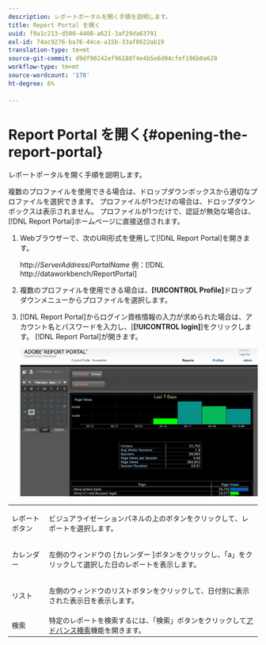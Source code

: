 ```yaml
---
description: レポートポータルを開く手順を説明します。
title: Report Portal を開く
uuid: f9a1c213-d500-4408-a621-3af29da63791
exl-id: 74ac9276-ba76-44ce-a15b-33af0622ab19
translation-type: tm+mt
source-git-commit: d9df90242ef96188f4e4b5e6d04cfef196b0a628
workflow-type: tm+mt
source-wordcount: '178'
ht-degree: 6%

---
```


# Report Portal を開く{#opening-the-report-portal}

レポートポータルを開く手順を説明します。

複数のプロファイルを使用できる場合は、ドロップダウンボックスから適切なプロファイルを選択できます。 プロファイルが1つだけの場合は、ドロップダウンボックスは表示されません。 プロファイルが1つだけで、認証が無効な場合は、[!DNL Report Portal]ホームページに直接送信されます。

1. Webブラウザーで、次のURI形式を使用して[!DNL Report Portal]を開きます。

   http://*ServerAddress*/*PortalName*
例：[!DNL http://dataworkbench/ReportPortal]
1. 複数のプロファイルを使用できる場合は、**[!UICONTROL Profile]**&#x200B;ドロップダウンメニューからプロファイルを選択します。
1. [!DNL Report Portal]からログイン資格情報の入力が求められた場合は、アカウント名とパスワードを入力し、[**[!UICONTROL login]**]をクリックします。 [!DNL Report Portal]が開きます。

   ![](assets/report_portal_home.png)

<table id="table_E68190C670684FA798B41702FC911827"> 
 <tbody> 
  <tr> 
   <td colname="col1"> レポートボタン </td> 
   <td colname="col2"> <p>ビジュアライゼーションパネルの上のボタンをクリックして、レポートを選択します。 </p> </td> 
  </tr> 
  <tr> 
   <td colname="col1"> カレンダー </td> 
   <td colname="col2"> <p>左側のウィンドウの<span class="uicontrol"> [カレンダー</span> ]ボタンをクリックし、「a」をクリックして選択した日のレポートを表示します。 </p> </td> 
  </tr> 
  <tr> 
   <td colname="col1"> リスト </td> 
   <td colname="col2"> <p>左側のウィンドウの<span class="uicontrol">リスト</span>ボタンをクリックして、日付別に表示された表示日を表示します。 </p> </td> 
  </tr> 
  <tr> 
   <td colname="col1"> 検索 </td> 
   <td colname="col2"> 特定のレポートを検索するには、「<span class="uicontrol">検索</span>」ボタンをクリックして<a href="../../../home/c-rpt-oview/c-search-adv.md#concept-083b751e28b645ceaa4d9784d21f78ca">アドバンス検索</a>機能を開きます。 </td> 
  </tr> 
 </tbody> 
</table>
